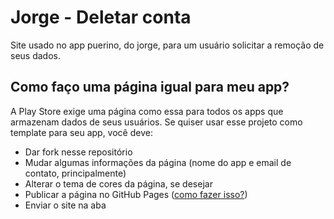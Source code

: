# Jorge - Deletar conta
Site usado no app puerino, do jorge, para um usuário solicitar a remoção de seus dados.

## Como faço uma página igual para meu app?

A Play Store exige uma página como essa para todos os apps que armazenam dados de seus usuários. Se quiser usar esse projeto como template para seu app, você deve:

* Dar fork nesse repositório
* Mudar algumas informações da página (nome do app e email de contato, principalmente)
* Alterar o tema de cores da página, se desejar
* Publicar a página no GitHub Pages ([como fazer isso?](https://www.youtube.com/watch?v=q3vsAtijvgA))
* Enviar o site na aba 